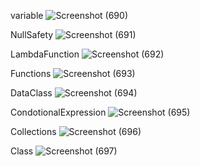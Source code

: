 variable
![Screenshot (690)](https://github.com/user-attachments/assets/e1f49267-98e9-48fa-9a12-f32cc5a009b2)

NullSafety
![Screenshot (691)](https://github.com/user-attachments/assets/9dd6ea56-5a82-4514-a112-d49795a213a2)

LambdaFunction
![Screenshot (692)](https://github.com/user-attachments/assets/8a1040f7-662f-447a-aec5-68ba6cea34d9)

Functions
![Screenshot (693)](https://github.com/user-attachments/assets/901feca7-3eca-4834-b8a9-f5143592b204)

DataClass
![Screenshot (694)](https://github.com/user-attachments/assets/3baf782c-a06a-40ba-8090-79870b5d8fac)

CondotionalExpression
![Screenshot (695)](https://github.com/user-attachments/assets/3bd34ebb-120a-42e0-9334-dfaeeac213e3)

Collections
![Screenshot (696)](https://github.com/user-attachments/assets/ffff141a-2152-4d97-accc-12a8ae19ec13)

Class
![Screenshot (697)](https://github.com/user-attachments/assets/8b99125b-c97c-4035-a808-bfd69c7a4ac7)
